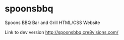 # spoonsbbq
Spoons BBQ Bar and Grill HTML/CSS Website

Link to dev version http://spoonsbbq.cre8visions.com/
